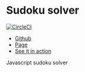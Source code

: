# Sudoku solver

[![CircleCI](https://circleci.com/gh/Nexysweb/utils.svg?style=svg)](https://circleci.com/gh/johnb8005/sudoku)


* [Github](https://github.com/johnb8005/sudoku)
* [Page](https://johnb8005.github.io/sudoku/)
* [See it in action](https://johnb8005.github.io/sudoku/build)

Javascript sudoku solver